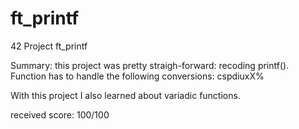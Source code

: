 # ft_printf
42 Project ft_printf

Summary: this project was pretty straigh-forward: recoding printf().
Function has to handle the following conversions: cspdiuxX%

With this project I also learned about variadic functions.

received score: 100/100
